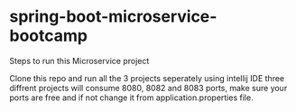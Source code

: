 # spring-boot-microservice-bootcamp
Steps to run this Microservice project

Clone this repo and run all the 3 projects seperately using intellij IDE
three diffrent projects will consume 8080, 8082 and 8083 ports, make sure your ports are free and if not 
change it from application.properties file.
